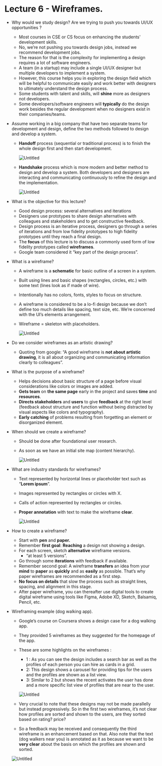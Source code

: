 # Lecture 6 - Wireframes.

- Why would we study design? Are we trying to push you towards UI/UX opportunities ?
    - Most courses in CSE or CS focus on enhancing the students' development skills.
    - No, we’re not pushing you towards design jobs, instead we recommend development jobs.
    - The reason for that is the complexity for implementing a design requires a lot of software engineers.
    - A team (in a startup) may include a single UI/UX designer but multiple developers to implement a system.
    - However, this course helps you in exploring the design field which will be helpful to communicate easily and work better with designers to ultimately understand the design process.
    - Some students with talent and skills, will **shine** more as designers not developers.
    - Some developers/software engineers will **typically** do the design work besides the regular development when no designers exist in their companies/teams.
- Assume working in a big company that have two separate teams for development and design, define the two methods followed to design and develop a system.
    - **Handoff** process (sequential or traditional process) is to finish the whole design first and then start development.
        
        ![Untitled](Lecture%206%20-%20Wireframes%20d87fe619aaa04cf69a5f64ff716ffeeb/Untitled.png)
        
    - **Handshake** process which is more modern and better method to design and develop a system. Both developers and designers are interacting and communicating continuously to refine the design and the implementation.
        
        ![Untitled](Lecture%206%20-%20Wireframes%20d87fe619aaa04cf69a5f64ff716ffeeb/Untitled%201.png)
        
- What is the objective for this lecture?
    - Good design process: several alternatives and iterations
    - Designers use prototypes to share design alternatives with colleagues and stakeholders and to get constructive feedback.
    - Design process is an iterative process, designers go through a series of iterations and from low fidelity prototypes to high fidelity prototypes until they reach a final design.
    - The **focus** of this lecture is to discuss a commonly used form of low fidelity prototypes called **wireframes**.
    - Google team considered it “key part of the design process”.
- What is a wireframe?
    - A wireframe is a **schematic** for basic outline of a screen in a system.
    - Built using lines and basic shapes (rectangles, circles, etc.) with some text (lines look as if made of wire).
    - Intentionally has no colors, fonts, styles to focus on structure.
    - A wireframe is considered to be a lo-fi design because we don’t define too much details like spacing, text size, etc. We’re concerned with the UI’s elements arrangement.
    - Wireframe = skeleton with placeholders.
        
        ![Untitled](Lecture%206%20-%20Wireframes%20d87fe619aaa04cf69a5f64ff716ffeeb/Untitled%202.png)
        
- Do we consider wireframes as an artistic drawing?
    - Quoting from google: “A good wireframe is **not about artistic drawing**, it is all about organizing and communicating information clearly to colleagues”.
- What is the purpose of a wireframe?
    - Helps decisions about basic structure of a page before visual considerations like colors or images are added.
    - **Gets team** on **the same page** early in the project and saves **time** and **resources**.
    - **Directs stakeholders** and **users** to give **feedback** at the right level (feedback about structure and function without being distracted by visual aspects like colors and typography).
    - **Early catching** of problems resulting from forgetting an element or disorganized element.
- When should we create a wireframe?
    - Should be done after foundational user research.
    - As soon as we have an initial site map (content hierarchy).
        
        ![Untitled](Lecture%206%20-%20Wireframes%20d87fe619aaa04cf69a5f64ff716ffeeb/Untitled%203.png)
        
- What are industry standards for wireframes?
    - Text represented by horizontal lines or placeholder text such as “**Lorem ipsum**”.
    - Images represented by rectangles or circles with X.
    - Calls of action represented by rectangles or circles.
    - **Proper annotation** with text to make the wireframe **clear**.
        
        ![Untitled](Lecture%206%20-%20Wireframes%20d87fe619aaa04cf69a5f64ff716ffeeb/Untitled%204.png)
        
- How to create a wireframe?
    - Start with **pen** and **paper.**
    - Remember **first goal**: **Reaching** a design not showing a design.
    - For each screen, sketch **alternative** wireframe versions.
        - “at least 5 versions”.
    - Go through some **iterations** with feedback if available.
    - Remember second goal: A wireframe **transfers** an idea from your **mind** to **paper** as **quickly** and as **easily** as possible. That’s why paper wireframes are recommended as a first step.
    - **No focus on details** that slow the process such as straight lines, spacing, and alignment in this stage.
    - After paper wireframe, you can thereafter use digital tools to create digital wireframe using tools like Figma, Adobe XD, Sketch, Balsamiq, Pencil, etc.
- Wireframing example (dog walking app).
    - Google’s course on Coursera shows a design case for a dog walking app.
    - They provided 5 wireframes as they suggested for the homepage of the app.
    - These are some highlights on the wireframes :
        - 1 : As you can see the design includes a search bar as well as the profiles of each person you can hire as cards in a grid.
        - 2: This design shows a carousel for providing tips for the users and the profiles are shown as a list view.
        - 3: Similar to 2 but shows the recent activates the user has done and a more specific list view of profiles that are near to the user.
        
        ![Untitled](Lecture%206%20-%20Wireframes%20d87fe619aaa04cf69a5f64ff716ffeeb/Untitled%205.png)
        
    - Very crucial to note that these designs may not be made parallelly but instead progressively. So in the first two wireframes, it’s not clear how profiles are sorted and shown to the users, are they sorted based on rating? price?
    - So a feedback may be received and consequently the third wireframe is an enhancement based on that. Also note that the text (dog walkers near you) is annotated as it as because we want to be **very clear** about the basis on which the profiles are shown and sorted.
    
    ![Untitled](Lecture%206%20-%20Wireframes%20d87fe619aaa04cf69a5f64ff716ffeeb/Untitled%206.png)